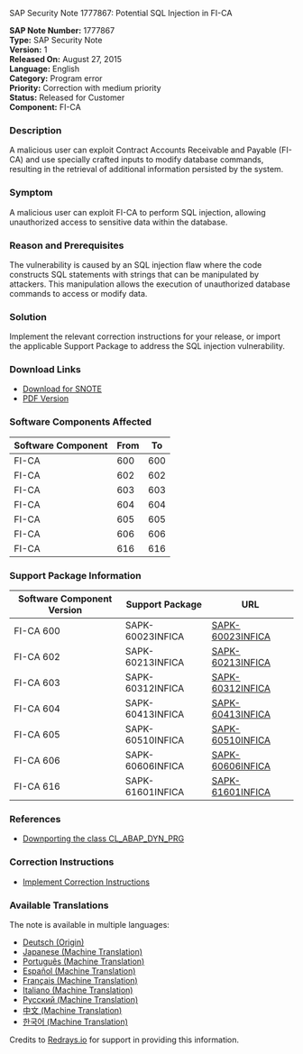 SAP Security Note 1777867: Potential SQL Injection in FI-CA

**SAP Note Number:** 1777867  
**Type:** SAP Security Note  
**Version:** 1  
**Released On:** August 27, 2015  
**Language:** English  
**Category:** Program error  
**Priority:** Correction with medium priority  
**Status:** Released for Customer  
**Component:** FI-CA

### Description
A malicious user can exploit Contract Accounts Receivable and Payable (FI-CA) and use specially crafted inputs to modify database commands, resulting in the retrieval of additional information persisted by the system.

### Symptom
A malicious user can exploit FI-CA to perform SQL injection, allowing unauthorized access to sensitive data within the database.

### Reason and Prerequisites
The vulnerability is caused by an SQL injection flaw where the code constructs SQL statements with strings that can be manipulated by attackers. This manipulation allows the execution of unauthorized database commands to access or modify data.

### Solution
Implement the relevant correction instructions for your release, or import the applicable Support Package to address the SQL injection vulnerability.

### Download Links
- [Download for SNOTE](https://notesdownloads.sap.com/note/0040000010505152017)
- [PDF Version](https://userapps.support.sap.com/sap/support/sfm/notes/print/0001777867?language=en-US&token=970EE9CA5C144A1300B4FCB52ED777BF)

### Software Components Affected
| Software Component | From | To  |
|--------------------|------|-----|
| FI-CA              | 600  | 600 |
| FI-CA              | 602  | 602 |
| FI-CA              | 603  | 603 |
| FI-CA              | 604  | 604 |
| FI-CA              | 605  | 605 |
| FI-CA              | 606  | 606 |
| FI-CA              | 616  | 616 |

### Support Package Information
| Software Component Version | Support Package     | URL                                                    |
|----------------------------|---------------------|--------------------------------------------------------|
| FI-CA 600                  | SAPK-60023INFICA    | [SAPK-60023INFICA](https://me.sap.com/supportpackage/SAPK-60023INFICA) |
| FI-CA 602                  | SAPK-60213INFICA    | [SAPK-60213INFICA](https://me.sap.com/supportpackage/SAPK-60213INFICA) |
| FI-CA 603                  | SAPK-60312INFICA    | [SAPK-60312INFICA](https://me.sap.com/supportpackage/SAPK-60312INFICA) |
| FI-CA 604                  | SAPK-60413INFICA    | [SAPK-60413INFICA](https://me.sap.com/supportpackage/SAPK-60413INFICA) |
| FI-CA 605                  | SAPK-60510INFICA    | [SAPK-60510INFICA](https://me.sap.com/supportpackage/SAPK-60510INFICA) |
| FI-CA 606                  | SAPK-60606INFICA    | [SAPK-60606INFICA](https://me.sap.com/supportpackage/SAPK-60606INFICA) |
| FI-CA 616                  | SAPK-61601INFICA    | [SAPK-61601INFICA](https://me.sap.com/supportpackage/SAPK-61601INFICA) |

### References
- [Downporting the class CL_ABAP_DYN_PRG](https://me.sap.com/notes/1487337)

### Correction Instructions
- [Implement Correction Instructions](https://me.sap.com/corrins/0001777867/36)

### Available Translations
The note is available in multiple languages:
- [Deutsch (Origin)](https://me.sap.com/notes/0001777867/D)
- [Japanese (Machine Translation)](https://me.sap.com/notes/0001777867/J)
- [Português (Machine Translation)](https://me.sap.com/notes/0001777867/P)
- [Español (Machine Translation)](https://me.sap.com/notes/0001777867/S)
- [Français (Machine Translation)](https://me.sap.com/notes/0001777867/F)
- [Italiano (Machine Translation)](https://me.sap.com/notes/0001777867/I)
- [Русский (Machine Translation)](https://me.sap.com/notes/0001777867/R)
- [中文 (Machine Translation)](https://me.sap.com/notes/0001777867/1)
- [한국어 (Machine Translation)](https://me.sap.com/notes/0001777867/3)

Credits to [Redrays.io](https://redrays.io) for support in providing this information.